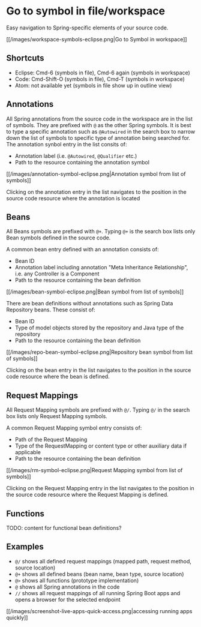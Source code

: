 # Go to symbol in file/workspace

Easy navigation to Spring-specific elements of your source code.

[[/images/workspace-symbols-eclipse.png|Go to Symbol in workspace]]

## Shortcuts
* Eclipse: Cmd-6 (symbols in file), Cmd-6 again (symbols in workspace)
* Code: Cmd-Shift-O (symbols in file), Cmd-T (symbols in workspace)
* Atom: not available yet (symbols in file show up in outline view)

## Annotations
All Spring annotations from the source code in the workspace are in the list of symbols. They are prefixed with `@` as the other Spring symbols. It is best to type a specific annotation such as `@Autowired` in the search box to narrow down the list of symbols to specific type of annotation being searched for.
The annotation synbol entry in the list consits of:
- Annotation label (i.e. `@Autowired`, `@Qualifier` etc.)
- Path to the resource containing the annotation symbol

[[/images/annotation-symbol-eclipse.png|Annotation symbol from list of symbols]]

Clicking on the annotation entry in the list navigates to the position in the source code resource where the annotation is located

## Beans
All Beans symbols are prefixed with `@+`. Typing `@+` is the search box lists only Bean symbols defined in the source code.

A common bean entry defined with an annotation consists of:
- Bean ID
- Annotation label including annotation "Meta Inheritance Relationship", i.e. any Controller is a Component
- Path to the resource containing the bean definition

[[/images/bean-symbol-eclipse.png|Bean symbol from list of symbols]]

There are bean definitions without annotations such as Spring Data Repository beans. These consist of:
- Bean ID
- Type of model objects stored by the repository and Java type of the repository
- Path to the resource containing the bean definition

[[/images/repo-bean-symbol-eclipse.png|Repository bean symbol from list of symbols]]

Clicking on the bean entry in the list navigates to the position in the source code resource where the bean is defined.

## Request Mappings
All Request Mapping symbols are prefixed with `@/`. Typing `@/` in the search box lists only Request Mapping symbols.

A common Request Mapping symbol entry consists of:
- Path of the Request Mapping
- Type of the RequestMapping or content type or other auxiliary data if applicable
- Path to the resource containing the bean definition

[[/images/rm-symbol-eclipse.png|Request Mapping symbol from list of symbols]]

Clicking on the Request Mapping entry in the list navigates to the position in the source code resource where the Request Mapping is defined.

## Functions

TODO: content for functional bean definitions?

## Examples
* `@/` shows all defined request mappings (mapped path, request method, source location)
* `@+` shows all defined beans (bean name, bean type, source location)
* `@>` shows all functions (prototype implementation)
* `@` shows all Spring annotations in the code
* `//` shows all request mappings of all running Spring Boot apps and opens a browser for the selected endpoint

[[/images/screenshot-live-apps-quick-access.png|accessing running apps quickly]]

